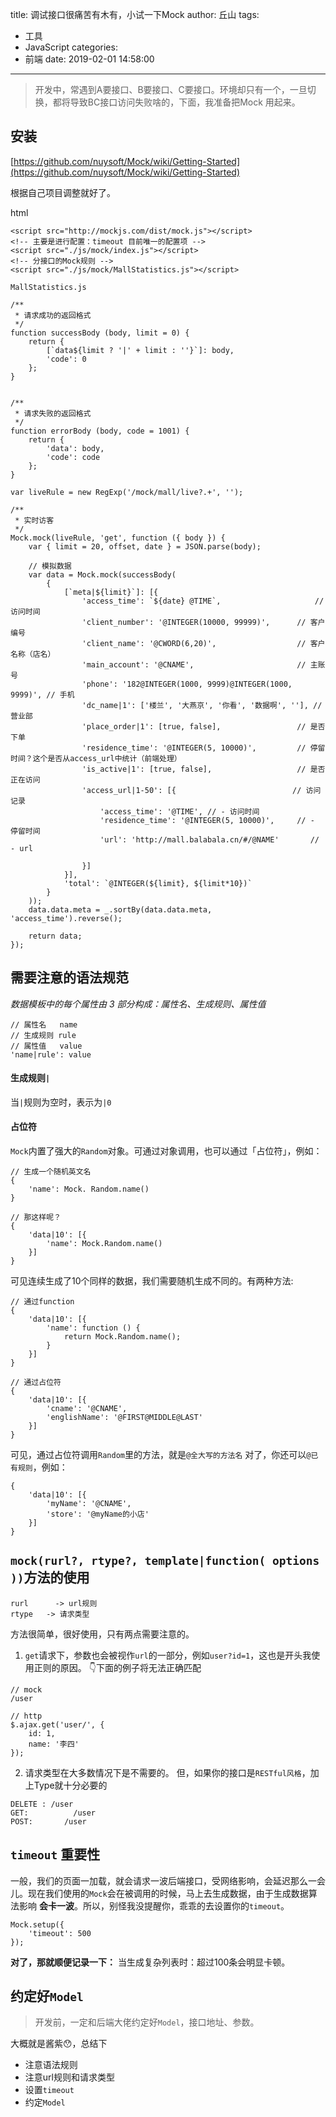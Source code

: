 title: 调试接口很痛苦有木有，小试一下Mock
author: 丘山
tags:
  - 工具
  - JavaScript
categories:
  - 前端
date: 2019-02-01 14:58:00
---
> 开发中，常遇到A要接口、B要接口、C要接口。环境却只有一个，一旦切换，都将导致BC接口访问失败啥的，下面，我准备把Mock 用起来。

## 安装

[https://github.com/nuysoft/Mock/wiki/Getting-Started](https://github.com/nuysoft/Mock/wiki/Getting-Started)

根据自己项目调整就好了。

html
```
<script src="http://mockjs.com/dist/mock.js"></script>
<!-- 主要是进行配置：timeout 目前唯一的配置项 -->
<script src="./js/mock/index.js"></script>
<!-- 分接口的Mock规则 -->
<script src="./js/mock/MallStatistics.js"></script>
```

<!-- more -->

`MallStatistics.js`

```
/**
 * 请求成功的返回格式
 */
function successBody (body, limit = 0) {
    return {
        [`data${limit ? '|' + limit : ''}`]: body,
        'code': 0
    };
}


/**
 * 请求失败的返回格式
 */
function errorBody (body, code = 1001) {
    return {
        'data': body,
        'code': code
    };
}

var liveRule = new RegExp('/mock/mall/live?.+', '');

/**
 * 实时访客
 */
Mock.mock(liveRule, 'get', function ({ body }) {
    var { limit = 20, offset, date } = JSON.parse(body);

    // 模拟数据
    var data = Mock.mock(successBody(
        {
            [`meta|${limit}`]: [{
                'access_time': `${date} @TIME`,                     // 访问时间
                'client_number': '@INTEGER(10000, 99999)',      // 客户编号
                'client_name': '@CWORD(6,20)',                  // 客户名称（店名）
                'main_account': '@CNAME',                       // 主账号
                'phone': '182@INTEGER(1000, 9999)@INTEGER(1000, 9999)', // 手机
                'dc_name|1': ['楼兰', '大燕京', '你看', '数据啊', ''], // 营业部
                'place_order|1': [true, false],                 // 是否下单
                'residence_time': '@INTEGER(5, 10000)',         // 停留时间？这个是否从access_url中统计（前端处理）
                'is_active|1': [true, false],                   // 是否正在访问
                'access_url|1-50': [{                          // 访问记录
                    'access_time': '@TIME', // - 访问时间
                    'residence_time': '@INTEGER(5, 10000)',     // - 停留时间
                    'url': 'http://mall.balabala.cn/#/@NAME'       // - url

                }]
            }],
            'total': `@INTEGER(${limit}, ${limit*10})`
        }
    ));
    data.data.meta = _.sortBy(data.data.meta, 'access_time').reverse();

    return data;
});
```

## 需要注意的语法规范

*数据模板中的每个属性由 3 部分构成：属性名、生成规则、属性值*

```
// 属性名   name
// 生成规则 rule
// 属性值   value
'name|rule': value
```

#### 生成规则`|`

当`|`规则为空时，表示为`|0`

#### 占位符

`Mock`内置了强大的`Random`对象。可通过对象调用，也可以通过「占位符」，例如：

```
// 生成一个随机英文名
{
    'name': Mock. Random.name()
}

// 那这样呢？
{
    'data|10': [{
        'name': Mock.Random.name()
    }]
}
```

可见连续生成了10个同样的数据，我们需要随机生成不同的。有两种方法:

```
// 通过function
{
    'data|10': [{
        'name': function () {
            return Mock.Random.name();
        }
    }]
}

// 通过占位符
{
    'data|10': [{
        'cname': '@CNAME',
        'englishName': '@FIRST@MIDDLE@LAST'
    }]
}
```

可见，通过占位符调用`Random`里的方法，就是`@全大写的方法名`
对了，你还可以`@已有规则`，例如：

```
{
    'data|10': [{
        'myName': '@CNAME',
        'store': '@myName的小店'
    }]
}
```

## `mock(rurl?, rtype?, template|function( options ))`方法的使用

```
rurl      -> url规则
rtype   -> 请求类型
```

方法很简单，很好使用，只有两点需要注意的。

1. `get`请求下，参数也会被视作`url`的一部分，例如`user?id=1`，这也是开头我使用正则的原因。 
👇下面的例子将无法正确匹配

```
// mock
/user

// http
$.ajax.get('user/', {
    id: 1,
    name: '李四'
});
```

2. 请求类型在大多数情况下是不需要的。
但，如果你的接口是`RESTful风格`，加上Type就十分必要的

```
DELETE : /user
GET:          /user
POST:       /user
```

## `timeout` 重要性

一般，我们的页面一加载，就会请求一波后端接口，受网络影响，会延迟那么一会儿。现在我们使用的`Mock`会在被调用的时候，马上去生成数据，由于生成数据算法影响 **会卡一波**。所以，别怪我没提醒你，乖乖的去设置你的`timeout`。

```
Mock.setup({
    'timeout': 500
});
```

**对了，那就顺便记录一下：**
当生成复杂列表时：超过100条会明显卡顿。

## 约定好`Model`

> 开发前，一定和后端大佬约定好`Model`，接口地址、参数。

大概就是酱紫😯，总结下

- 注意语法规则
- 注意url规则和请求类型
- 设置`timeout`
- 约定`Model`


